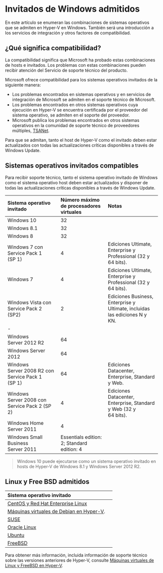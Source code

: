 # Invitados de Windows admitidos

En este artículo se enumeran las combinaciones de sistemas operativos que se admiten en Hyper-V en Windows. También será una introducción a los servicios de integración y otros factores de compatibilidad.

## ¿Qué significa compatibilidad?

La compatibilidad significa que Microsoft ha probado estas combinaciones de hosts e invitados. Los problemas con estas combinaciones pueden recibir atención del Servicio de soporte técnico del producto.

Microsoft ofrece compatibilidad para los sistemas operativos invitados de la siguiente manera:
* Los problemas encontrados en sistemas operativos y en servicios de integración de Microsoft se admiten en el soporte técnico de Microsoft.
* Los problemas encontrados en otros sistemas operativos cuya ejecución en Hyper-V se encuentra certificada por el proveedor del sistema operativo, se admiten en el soporte del proveedor.
* Microsoft publica los problemas encontrados en otros sistemas operativos en la comunidad de soporte técnico de proveedores múltiples, [TSANet](http://www.tsanet.org/).

Para que se admitan, tanto el host de Hyper-V como el invitado deben estar actualizados con todas las actualizaciones críticas disponibles a través de Windows Update.

## Sistemas operativos invitados compatibles

Para recibir soporte técnico, tanto el sistema operativo invitado de Windows como el sistema operativo host deben estar actualizados y disponer de todas las actualizaciones críticas disponibles a través de Windows Update.

| Sistema operativo invitado| Número máximo de procesadores virtuales| Notas|
|:-----|:-----|:-----|
| Windows 10| 32| |
| Windows 8.1| 32| |
| Windows 8| 32| |
| Windows 7 con Service Pack 1 (SP 1)| 4| Ediciones Ultimate, Enterprise y Professional  (32 y 64 bits).|
| Windows 7| 4| Ediciones Ultimate, Enterprise y Professional  (32 y 64 bits).|
| Windows Vista con Service Pack 2 (SP2)| 2| Ediciones Business, Enterprise y Ultimate, incluidas las ediciones N y KN.|
| -| | |
| Windows Server 2012 R2| 64| |
| Windows Server 2012| 64| |
| Windows Server 2008 R2 con Service Pack 1 (SP 1)| 64| Ediciones Datacenter, Enterprise, Standard y Web.|
| Windows Server 2008 con Service Pack 2 (SP 2)| 4| Ediciones Datacenter, Enterprise, Standard y Web (32 y 64 bits).|
| Windows Home Server 2011| 4| |
| Windows Small Business Server 2011| Essentials edition: 2; Standard edition: 4| |

> Windows 10 puede ejecutarse como un sistema operativo invitado en hosts de Hyper-V de Windows 8.1 y Windows Server 2012 R2.

## Linux y Free BSD admitidos

| Sistema operativo invitado| |
|:-----|:------|
| [CentOS y Red Hat Enterprise Linux ](https://technet.microsoft.com/library/dn531026.aspx)| |
| [Máquinas virtuales de Debian en Hyper-V](https://technet.microsoft.com/library/dn614985.aspx).| |
| [SUSE](https://technet.microsoft.com/en-us/library/dn531027.aspx)| |
| [Oracle Linux](https://technet.microsoft.com/en-us/library/dn609828.aspx)| |
| [Ubuntu](https://technet.microsoft.com/en-us/library/dn531029.aspx)| |
| [FreeBSD](https://technet.microsoft.com/library/dn848318.aspx)| |

Para obtener más información, incluida información de soporte técnico sobre las versiones anteriores de Hyper-V, consulte [Máquinas virtuales de Linux y FreeBSD en Hyper-V](https://technet.microsoft.com/library/dn531030.aspx).




